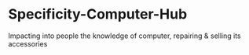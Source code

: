 # Specificity-Computer-Hub
Impacting into people the knowledge of computer, repairing & selling its accessories
